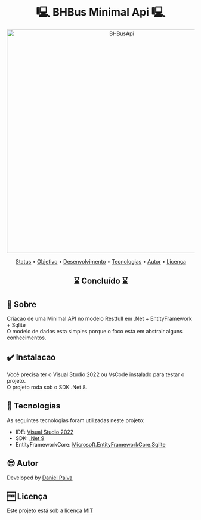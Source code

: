 <h1 align="center"> 🖳 BHBus Minimal Api 🖳</h1>

<p align="center">
    <img src="https://github.com/danhpaiva/todo-api-mvc-net/blob/main/image/screen.png?raw=true" width="600" alt="BHBusApi">
</p>

<p align="center">
 <a href="#status">Status</a> • 
 <a href="#objective">Objetivo</a> •
 <a href="#installation">Desenvolvimento</a> • 
 <a href="#technology">Tecnologias</a> • 
 <a href="#author">Autor</a> • 
 <a href="#licence">Licença</a>
</p>

<h2 align="center" id=status> 
	⌛ Concluído ⌛
</h2>

<h2 id=objective>📜 Sobre</h2>
Criacao de uma Minimal API no modelo Restfull em .Net + EntityFramework + Sqlite <br>
O modelo de dados esta simples porque o foco esta em abstrair alguns conhecimentos.

<h2 id=installation>✔️ Instalacao</h2>

Você precisa ter o Visual Studio 2022 ou VsCode instalado para testar o projeto.</br>
O projeto roda sob o SDK .Net 8.

<h2 id=technology>🧰 Tecnologias</h2>

As seguintes tecnologias foram utilizadas neste projeto:

- IDE: <a href="https://visualstudio.microsoft.com/pt-br/vs/">Visual Studio 2022</a>
- SDK: <a href="https://dotnet.microsoft.com/pt-br/download/dotnet/9.0">.Net 9</a>
- EntityFrameworkCore: <a href="https://www.nuget.org/packages/microsoft.entityframeworkcore.sqlite">Microsoft.EntityFrameworkCore.Sqlite</a>
  
<h2 id=author>😎 Autor</h2>

Developed by <a href="https://www.linkedin.com/in/danhpaiva/" target="_blank">Daniel Paiva</a>

<h2 id=licence>🆓 Licença</h2>

Este projeto está sob a licença
<a href="https://github.com/danhpaiva/todo-api-mvc-net/blob/main/LICENSE" target="_blank">MIT</a>

